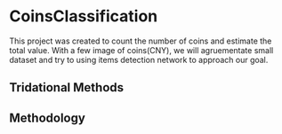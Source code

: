 # CoinsClassification
This project was created to count the number of coins and estimate the total value. With a few image of coins(CNY), we will agruementate small dataset and try to using items detection network to approach our goal. 

## Tridational Methods


## Methodology
